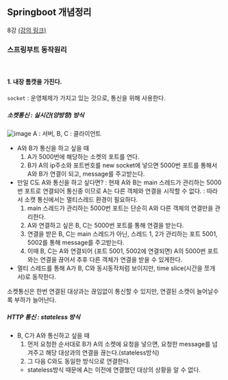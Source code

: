 ## Springboot 개념정리
8강 
[(강의 링크)](https://www.inflearn.com/course/%EC%8A%A4%ED%94%84%EB%A7%81%EB%B6%80%ED%8A%B8-%EA%B0%9C%EB%85%90%EC%A0%95%EB%A6%AC/dashboard)    

### 스프링부트 동작원리
<br>

#### 1. 내장 톰캣을 가진다.
`socket` : 운영체제가 가지고 있는 것으로, 통신을 위해 사용한다.
##### 소켓통신 : 실시간(양방향) 방식
![image](https://github.com/ssIIIn0-0/backend-springboot-study/assets/62862307/aab210ef-e24c-4156-808c-e875e96a3099)
A : 서버, B, C : 클라이언트

  - A와 B가 통신을 하고 싶을 때
    1. A가 5000번에 해당하는 소켓의 포트를 연다.
    2. B가 A의 ip주소와 포트번호를 new socket에 넣으면 5000번 포트를 통해서 A와 B가 연결이 되고, message를 주고받는다.
  - 만일 C도 A와 통신을 하고 싶다면?
    : 현재 A와 B는 main 스레드가 관리하는 5000번 포트로 연결되어 통신중 이므로 A는 다른 객체와 연결을 시작할 수 없다.
    : 따라서 소캣 통신에서는 멀티스레드 환경이 필요하다.
    1. main 스레드가 관리하는 5000번 포트는 단순히 A와 다른 객체의 연결만을 관리한다.
    2. A와 연결하고 싶은 B, C는 5000번 포트를 통해 연결을 받는다.
    3. 연결을 받은 B, C는 main 스레드가 아닌, 스레드 1, 2가 관리하는 포트 5001, 5002를 통해 message를 주고받는다.
    4. 이때 B, C는 A와 연결되어 (포트 5001, 5002에 연결되면) A의 5000번 포트와는 연결을 끊어서 추후 다른 객체가 연결을 받을 수 있게한다.
   - 멀티 스레드를 통해 A가 B, C와 동시동작처럼 보이지만, time slice(시간을 쪼개서)로 동작한다.

소켓통신은 한번 연결된 대상과는 끊임없이 통신할 수 있지만, 연결된 소캣이 늘어날수록 부하가 늘어난다.

##### HTTP 통신 : stateless 방식
  - B, C가 A와 통신하고 싶을 때
    1. 먼저 요청한 순서대로 B가 A의 소켓에 요청을 넣으면, 요청한 message를 넘겨주고 해당 대상과의 연결을 끊는다.(stateless방식)
    2. 그 다음 C와도 동일한 방식으로 연결한다.
    - stateless방식 때문에 A는 이전에 연결했던 대상의 상황을 알 수 없다.
